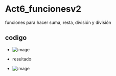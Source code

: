 # Act6_funcionesv2
funciones para hacer suma, resta, división y división

## codigo
- ![image](https://github.com/user-attachments/assets/5e05e766-3049-46a2-97b2-16ea61db6d97)



- resultado
- ![image](https://github.com/user-attachments/assets/5b97a0f1-5159-4760-bd1c-89f3db35b82f)



